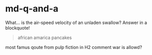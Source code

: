 # md-q-and-a

What... is the air-speed velocity of an unladen swallow? Answer in a blockquote!
>african
>amarica
>pancakes

most famus qoute from pulp fiction in H2 comment war is allowd?
